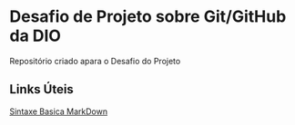 # Desafio de Projeto sobre Git/GitHub da DIO
Repositório criado apara o Desafio do Projeto

## Links Úteis
[Sintaxe Basica MarkDown](https://www.markdownguide.org/basic/syntax/)

